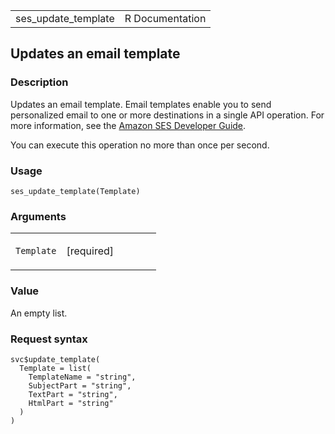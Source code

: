 <table style="width: 100%;">
<tbody>
<tr class="odd">
<td>ses_update_template</td>
<td style="text-align: right;">R Documentation</td>
</tr>
</tbody>
</table>

## Updates an email template

### Description

Updates an email template. Email templates enable you to send
personalized email to one or more destinations in a single API
operation. For more information, see the [Amazon SES Developer
Guide](https://docs.aws.amazon.com/ses/latest/dg/send-personalized-email-api.html).

You can execute this operation no more than once per second.

### Usage

    ses_update_template(Template)

### Arguments

<table>
<colgroup>
<col style="width: 35%" />
<col style="width: 65%" />
</colgroup>
<tbody>
<tr class="odd">
<td><code id="ses_update_template_:_Template">Template</code></td>
<td><p>[required]</p></td>
</tr>
</tbody>
</table>

### Value

An empty list.

### Request syntax

    svc$update_template(
      Template = list(
        TemplateName = "string",
        SubjectPart = "string",
        TextPart = "string",
        HtmlPart = "string"
      )
    )
